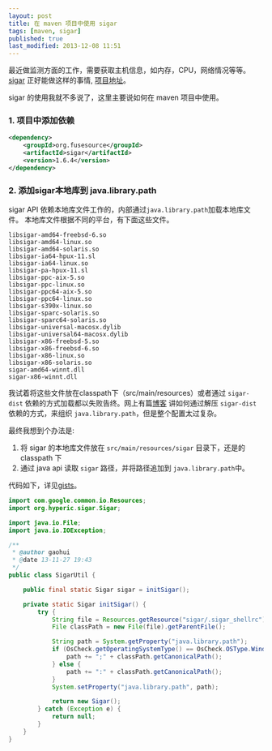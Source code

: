 ```yaml
---
layout: post
title: 在 maven 项目中使用 sigar
tags: [maven, sigar]
published: true
last_modified: 2013-12-08 11:51
---
```


最近做监测方面的工作，需要获取主机信息，如内存，CPU，网络情况等等。[sigar](http://www.hyperic.com/products/sigar) 正好能做这样的事情, [项目地址](https://github.com/hyperic/sigar)。

sigar 的使用我就不多说了，这里主要说如何在 maven 项目中使用。

### 1. 项目中添加依赖

```xml
<dependency>
    <groupId>org.fusesource</groupId>
    <artifactId>sigar</artifactId>
    <version>1.6.4</version>
</dependency>
```

### 2. 添加sigar本地库到 java.library.path

sigar API 依赖本地库文件工作的，内部通过`java.library.path`加载本地库文件。
本地库文件根据不同的平台，有下面这些文件。

```
libsigar-amd64-freebsd-6.so
libsigar-amd64-linux.so
libsigar-amd64-solaris.so
libsigar-ia64-hpux-11.sl
libsigar-ia64-linux.so
libsigar-pa-hpux-11.sl
libsigar-ppc-aix-5.so
libsigar-ppc-linux.so
libsigar-ppc64-aix-5.so
libsigar-ppc64-linux.so
libsigar-s390x-linux.so
libsigar-sparc-solaris.so
libsigar-sparc64-solaris.so
libsigar-universal-macosx.dylib
libsigar-universal64-macosx.dylib
libsigar-x86-freebsd-5.so
libsigar-x86-freebsd-6.so
libsigar-x86-linux.so
libsigar-x86-solaris.so
sigar-amd64-winnt.dll
sigar-x86-winnt.dll
```

我试着将这些文件放在classpath下（src/main/resources）或者通过 `sigar-dist` 依赖的方式加载都以失败告终。网上有篇[博客](http://arviarya.wordpress.com/2013/09/22/sigar-access-operating-system-and-hardware-level-information/) 讲如何通过解压 `sigar-dist` 依赖的方式，来组织 `java.library.path`，但是整个配置太过复杂。

最终我想到个办法是:

1. 将 sigar 的本地库文件放在 `src/main/resources/sigar` 目录下，还是的 classpath 下
2. 通过 java api 读取 `sigar` 路径，并将路径追加到 `java.library.path`中。

代码如下，详见[gists](https://gist.github.com/bastengao/7853455#file-sigarutil-java)。

```java
import com.google.common.io.Resources;
import org.hyperic.sigar.Sigar;

import java.io.File;
import java.io.IOException;

/**
 * @author gaohui
 * @date 13-11-27 19:43
 */
public class SigarUtil {

    public final static Sigar sigar = initSigar();

    private static Sigar initSigar() {
        try {
            String file = Resources.getResource("sigar/.sigar_shellrc").getFile();
            File classPath = new File(file).getParentFile();

            String path = System.getProperty("java.library.path");
            if (OsCheck.getOperatingSystemType() == OsCheck.OSType.Windows) {
                path += ";" + classPath.getCanonicalPath();
            } else {
                path += ":" + classPath.getCanonicalPath();
            }
            System.setProperty("java.library.path", path);

            return new Sigar();
        } catch (Exception e) {
            return null;
        }
    }
}
```
